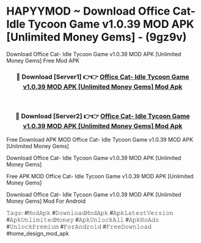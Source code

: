 # HAPYYMOD ~ Download Office Cat- Idle Tycoon Game v1.0.39 MOD APK [Unlimited Money Gems] - (9gz9v)
Download Office Cat- Idle Tycoon Game v1.0.39 MOD APK [Unlimited Money Gems] Free Mod APK

<div align="center">
<h3>🔴 Download [Server1] 👉👉 <a href="https://apk-comot.site?title=Office_Cat-_Idle_Tycoon_Game_v1.0.39_MOD_APK_[Unlimited_Money_Gems]">Office Cat- Idle Tycoon Game v1.0.39 MOD APK [Unlimited Money Gems] Mod Apk</a></h3><br>

<h3>🔴 Download [Server2] 👉👉 <a href="https://apk-comot.site?title=Office_Cat-_Idle_Tycoon_Game_v1.0.39_MOD_APK_[Unlimited_Money_Gems]">Office Cat- Idle Tycoon Game v1.0.39 MOD APK [Unlimited Money Gems] Mod Apk</a></h3>
</div>


Free Download APK MOD Office Cat- Idle Tycoon Game v1.0.39 MOD APK [Unlimited Money Gems]

Download Office Cat- Idle Tycoon Game v1.0.39 MOD APK [Unlimited Money Gems] 

Free APK MOD Office Cat- Idle Tycoon Game v1.0.39 MOD APK [Unlimited Money Gems] 

Download Office Cat- Idle Tycoon Game v1.0.39 MOD APK [Unlimited Money Gems] Mod For Android

𝚃𝚊𝚐𝚜: #𝙼𝚘𝚍𝙰𝚙𝚔 #𝙳𝚘𝚠𝚗𝚕𝚘𝚊𝚍𝙼𝚘𝚍𝙰𝚙𝚔 #𝙰𝚙𝚔𝙻𝚊𝚝𝚎𝚜𝚝𝚅𝚎𝚛𝚜𝚒𝚘𝚗 #𝙰𝚙𝚔𝚄𝚗𝚕𝚒𝚖𝚒𝚝𝚎𝚍𝙼𝚘𝚗𝚎𝚢 #𝙰𝚙𝚔𝚄𝚗𝚕𝚘𝚌𝚔𝙰𝚕𝚕 #𝙰𝚙𝚔𝙽𝚘𝙰𝚍𝚜 #𝚄𝚗𝚕𝚘𝚌𝚔𝙿𝚛𝚎𝚖𝚒𝚞𝚖 #𝙵𝚘𝚛𝙰𝚗𝚍𝚛𝚘𝚒𝚍 #𝙵𝚛𝚎𝚎𝙳𝚘𝚠𝚗𝚕𝚘𝚊𝚍 #home_design_mod_apk